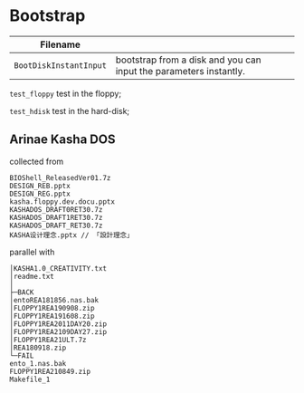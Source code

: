 # Bootstrap

| Filename               |                                                              |      |
| ---------------------- | ------------------------------------------------------------ | ---- |
| `BootDiskInstantInput` | bootstrap from a disk and you can input the parameters instantly. |      |



`test_floppy` test in the floppy;

`test_hdisk` test in the hard-disk;



## Arinae Kasha DOS

collected from

```
BIOShell_ReleasedVer01.7z
DESIGN_REB.pptx
DESIGN_REG.pptx
kasha.floppy.dev.docu.pptx
KASHADOS_DRAFT0RET30.7z
KASHADOS_DRAFT1RET30.7z
KASHADOS_DRAFT_RET30.7z
KASHA设计理念.pptx // 「設計理念」
```

parallel with

```
│KASHA1.0_CREATIVITY.txt
│readme.txt
│
├─BACK
│entoREA181856.nas.bak
│FLOPPY1REA190908.zip
│FLOPPY1REA191608.zip
│FLOPPY1REA2011DAY20.zip
│FLOPPY1REA2109DAY27.zip
│FLOPPY1REA21ULT.7z
│REA180918.zip
└─FAIL
ento_1.nas.bak
FLOPPY1REA210849.zip
Makefile_1
```



